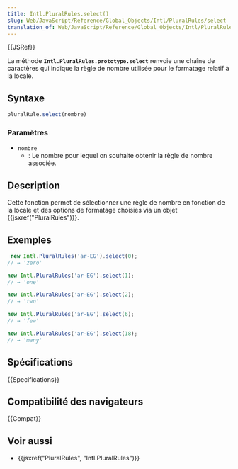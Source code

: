 ```yaml
---
title: Intl.PluralRules.select()
slug: Web/JavaScript/Reference/Global_Objects/Intl/PluralRules/select
translation_of: Web/JavaScript/Reference/Global_Objects/Intl/PluralRules/select
---
```


{{JSRef}}

La méthode **`Intl.PluralRules.prototype.select`** renvoie une chaîne de caractères qui indique la règle de nombre utilisée pour le formatage relatif à la locale.

## Syntaxe

```js
pluralRule.select(nombre)
```

### Paramètres

- `nombre`
  - : Le nombre pour lequel on souhaite obtenir la règle de nombre associée.

## Description

Cette fonction permet de sélectionner une règle de nombre en fonction de la locale et des options de formatage choisies via un objet {{jsxref("PluralRules")}}.

## Exemples

```js
 new Intl.PluralRules('ar-EG').select(0);
// → 'zero'

new Intl.PluralRules('ar-EG').select(1);
// → 'one'

new Intl.PluralRules('ar-EG').select(2);
// → 'two'

new Intl.PluralRules('ar-EG').select(6);
// → 'few'

new Intl.PluralRules('ar-EG').select(18);
// → 'many'
```

## Spécifications

{{Specifications}}

## Compatibilité des navigateurs

{{Compat}}

## Voir aussi

- {{jsxref("PluralRules", "Intl.PluralRules")}}
